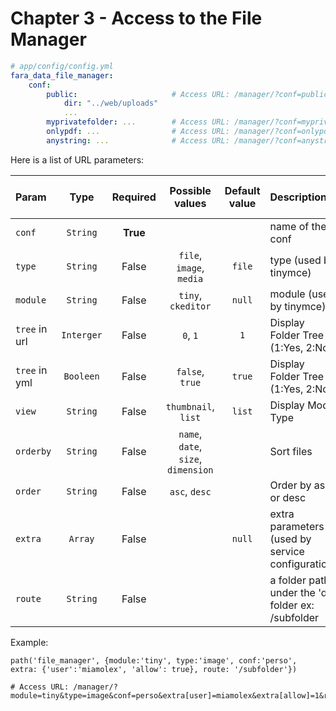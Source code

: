 Chapter 3 - Access to the File Manager
======================================

```yaml
# app/config/config.yml
fara_data_file_manager:
    conf:
        public:                     # Access URL: /manager/?conf=public
            dir: "../web/uploads"
            ...
        myprivatefolder: ...        # Access URL: /manager/?conf=myprivatefolder
        onlypdf: ...                # Access URL: /manager/?conf=onlypdf
        anystring: ...              # Access URL: /manager/?conf=anystring
```

Here is a list of URL parameters:

| Param    | Type     | Required  | Possible values          | Default value | Description       | Priority (yml / url) |
| :------- |:--------:|:---------:|:------------------------:|:-------------:|:------------------|:------------------:|
| `conf`   | `String` |  **True** |                          |               | name of the conf |
| `type`   | `String` |  False    | `file`, `image`, `media` | `file`        | type (used by tinymce) | yml > url
| `module` | `String` |  False    | `tiny`, `ckeditor`                  |  `null`       | module (used by tinymce) | 
| `tree` in url   | `Interger` |  False    | `0`, `1` | `1`       | Display Folder Tree (1:Yes, 2:No) | url > yml
| `tree` in yml   | `Booleen` |  False    | `false`, `true` | `true`       | Display Folder Tree (1:Yes, 2:No) | url > yml
| `view` | `String` |  False    | `thumbnail`, `list`     |  `list`       | Display Mode Type | url > yml
| `orderby` | `String` |  False    | `name`, `date`, `size`, `dimension`     |         | Sort files |
| `order` | `String` |  False    | `asc`, `desc`     |         | Order by asc or desc | 
| `extra` | `Array` |  False    |                    |  `null`       | extra parameters (used by service configuration)
| `route` | `String` |  False    |                    |         | a folder path under the 'dir' folder ex: /subfolder

Example:

    path('file_manager', {module:'tiny', type:'image', conf:'perso', extra: {'user':'miamolex', 'allow': true}, route: '/subfolder'})
    
    # Access URL: /manager/?module=tiny&type=image&conf=perso&extra[user]=miamolex&extra[allow]=1&route=/subfolder
